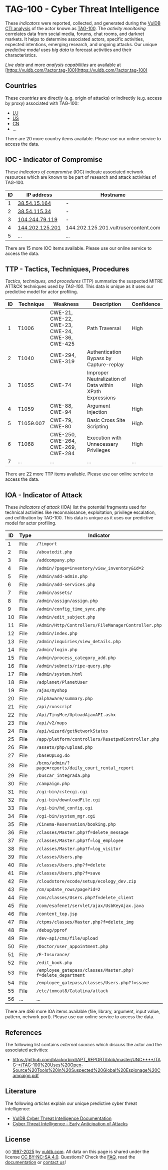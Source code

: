 # TAG-100 - Cyber Threat Intelligence

These _indicators_ were reported, collected, and generated during the [VulDB CTI analysis](https://vuldb.com/?kb.cti) of the actor known as [TAG-100](https://vuldb.com/?actor.tag-100). The _activity monitoring_ correlates data from social media, forums, chat rooms, and darknet markets. It helps to determine associated actors, specific activities, expected intentions, emerging research, and ongoing attacks. Our unique _predictive model_ uses _big data_ to forecast activities and their characteristics.

_Live data_ and more _analysis capabilities_ are available at [https://vuldb.com/?actor.tag-100](https://vuldb.com/?actor.tag-100)

## Countries

These _countries_ are directly (e.g. origin of attacks) or indirectly (e.g. access by proxy) associated with TAG-100:

* [LU](https://vuldb.com/?country.lu)
* [US](https://vuldb.com/?country.us)
* [CN](https://vuldb.com/?country.cn)
* ...

There are 20 more country items available. Please use our online service to access the data.

## IOC - Indicator of Compromise

These _indicators of compromise_ (IOC) indicate associated network resources which are known to be part of research and attack activities of TAG-100.

ID | IP address | Hostname | Campaign | Confidence
-- | ---------- | -------- | -------- | ----------
1 | [38.54.15.164](https://vuldb.com/?ip.38.54.15.164) | - | - | High
2 | [38.54.115.34](https://vuldb.com/?ip.38.54.115.34) | - | - | High
3 | [104.244.79.119](https://vuldb.com/?ip.104.244.79.119) | - | - | High
4 | [144.202.125.201](https://vuldb.com/?ip.144.202.125.201) | 144.202.125.201.vultrusercontent.com | - | Medium
5 | ... | ... | ... | ...

There are 15 more IOC items available. Please use our online service to access the data.

## TTP - Tactics, Techniques, Procedures

_Tactics, techniques, and procedures_ (TTP) summarize the suspected MITRE ATT&CK techniques used by _TAG-100_. This data is unique as it uses our predictive model for actor profiling.

ID | Technique | Weakness | Description | Confidence
-- | --------- | -------- | ----------- | ----------
1 | T1006 | CWE-21, CWE-22, CWE-23, CWE-24, CWE-36, CWE-425 | Path Traversal | High
2 | T1040 | CWE-294, CWE-319 | Authentication Bypass by Capture-replay | High
3 | T1055 | CWE-74 | Improper Neutralization of Data within XPath Expressions | High
4 | T1059 | CWE-88, CWE-94 | Argument Injection | High
5 | T1059.007 | CWE-79, CWE-80 | Basic Cross Site Scripting | High
6 | T1068 | CWE-250, CWE-264, CWE-269, CWE-284 | Execution with Unnecessary Privileges | High
7 | ... | ... | ... | ...

There are 22 more TTP items available. Please use our online service to access the data.

## IOA - Indicator of Attack

These _indicators of attack_ (IOA) list the potential fragments used for technical activities like reconnaissance, exploitation, privilege escalation, and exfiltration by TAG-100. This data is unique as it uses our predictive model for actor profiling.

ID | Type | Indicator | Confidence
-- | ---- | --------- | ----------
1 | File | `/?import` | Medium
2 | File | `/aboutedit.php` | High
3 | File | `/addcompany.php` | High
4 | File | `/admin/?page=inventory/view_inventory&id=2` | High
5 | File | `/Admin/add-admin.php` | High
6 | File | `/admin/add-services.php` | High
7 | File | `/admin/assets/` | High
8 | File | `/admin/assign/assign.php` | High
9 | File | `/admin/config_time_sync.php` | High
10 | File | `/admin/edit_subject.php` | High
11 | File | `/Admin/Http/Controllers/FileManagerController.php` | High
12 | File | `/admin/index.php` | High
13 | File | `/admin/inquiries/view_details.php` | High
14 | File | `/admin/login.php` | High
15 | File | `/admin/process_category_add.php` | High
16 | File | `/admin/subnets/ripe-query.php` | High
17 | File | `/admin/system.html` | High
18 | File | `/adplanet/PlanetUser` | High
19 | File | `/ajax/myshop` | Medium
20 | File | `/alphaware/summary.php` | High
21 | File | `/api/runscript` | High
22 | File | `/Api/TinyMce/UploadAjaxAPI.ashx` | High
23 | File | `/api/v2/maps` | Medium
24 | File | `/api/wizard/getNetworkStatus` | High
25 | File | `/app/platform/controllers/ResetpwdController.php` | High
26 | File | `/assets/php/upload.php` | High
27 | File | `/baseOpLog.do` | High
28 | File | `/bcms/admin/?page=reports/daily_court_rental_report` | High
29 | File | `/buscar_integrada.php` | High
30 | File | `/campaign.php` | High
31 | File | `/cgi-bin/cstecgi.cgi` | High
32 | File | `/cgi-bin/downloadFile.cgi` | High
33 | File | `/cgi-bin/hd_config.cgi` | High
34 | File | `/cgi-bin/system_mgr.cgi` | High
35 | File | `/Cinema-Reservation/booking.php` | High
36 | File | `/classes/Master.php?f=delete_message` | High
37 | File | `/classes/Master.php?f=log_employee` | High
38 | File | `/classes/Master.php?f=log_visitor` | High
39 | File | `/classes/Users.php` | High
40 | File | `/classes/Users.php?f=delete` | High
41 | File | `/classes/Users.php?f=save` | High
42 | File | `/cloudstore/ecode/setup/ecology_dev.zip` | High
43 | File | `/cm/update_rows/page?id=2` | High
44 | File | `/cms/classes/Users.php?f=delete_client` | High
45 | File | `/com/esafenet/servlet/ajax/UsbKeyAjax.java` | High
46 | File | `/content_top.jsp` | High
47 | File | `/ctpms/classes/Master.php?f=delete_img` | High
48 | File | `/debug/pprof` | Medium
49 | File | `/dev-api/cms/file/upload` | High
50 | File | `/Doctor/user_appointment.php` | High
51 | File | `/E-Insurance/` | High
52 | File | `/edit_book.php` | High
53 | File | `/employee_gatepass/classes/Master.php?f=delete_department` | High
54 | File | `/employee_gatepass/classes/Users.php?f=ssave` | High
55 | File | `/etc/tomcat8/Catalina/attack` | High
56 | ... | ... | ...

There are 486 more IOA items available (file, library, argument, input value, pattern, network port). Please use our online service to access the data.

## References

The following list contains _external sources_ which discuss the actor and the associated activities:

* https://github.com/blackorbird/APT_REPORT/blob/master/UNC****/TAG-*/TAG-100%20Uses%20Open-Source%20Tools%20in%20Suspected%20Global%20Espionage%20Campaign.pdf

## Literature

The following _articles_ explain our unique predictive cyber threat intelligence:

* [VulDB Cyber Threat Intelligence Documentation](https://vuldb.com/?kb.cti)
* [Cyber Threat Intelligence - Early Anticipation of Attacks](https://www.scip.ch/en/?labs.20201022)

## License

(c) [1997-2025](https://vuldb.com/?kb.changelog) by [vuldb.com](https://vuldb.com/?kb.about). All data on this page is shared under the license [CC BY-NC-SA 4.0](https://creativecommons.org/licenses/by-nc-sa/4.0/). Questions? Check the [FAQ](https://vuldb.com/?kb.faq), read the [documentation](https://vuldb.com/?kb) or [contact us](https://vuldb.com/?contact)!
